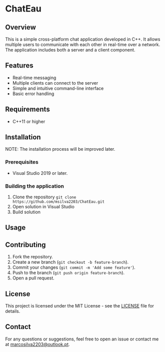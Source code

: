 # ChatEau

## Overview
This is a simple cross-platform chat application developed in C++. It allows multiple users to communicate with each other in real-time over a network. The application includes both a server and a client component.

## Features
- Real-time messaging
- Multiple clients can connect to the server
- Simple and intuitive command-line interface
- Basic error handling

## Requirements
- C++11 or higher

## Installation
NOTE: The installation process will be improved later.

### Prerequisites
- Visual Studio 2019 or later.

### Building the application
1. Clone the repository `git clone https://github.com/msilva2203/ChatEau.git`
2. Open solution in Visual Studio
3. Build solution

## Usage

## Contributing
1. Fork the repository.
2. Create a new branch (`git checkout -b feature-branch`).
3. Commit your changes (`git commit -m 'Add some feature'`).
4. Push to the branch (`git push origin feature-branch`).
5. Open a pull request.

## License
This project is licensed under the MIT License - see the [LICENSE](LICENSE.txt) file for details.

## Contact
For any questions or suggestions, feel free to open an issue or contact me at marcosilva2203@outlook.pt.
